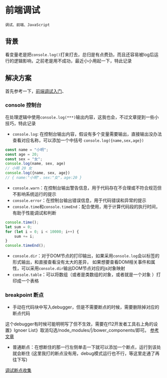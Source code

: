 # 前端调试

    调试、前端、JavaScript

## 背景

看变量老是把`console.log()`打来打去，总归是有点费劲，而且还容易被log后运行的逻辑影响，之前老是用不成功，最近小小用起一下，特此记录

## 解决方案

首先参考一下，[前端调试入门](https://blog.csdn.net/weixin_46232841/article/details/127111084)、

### console 控制台

在处理逻辑中使用`console.log(***)`输出内容，这我也会，不过文章提到一些小技巧，特此记录

* `console.log`:
  在控制台输出内容，假设有多个变量需要输出，直接输出没办法查看对应名称，可以添加一个中括号 `console.log({name,sex,age})`

```javascript
const name = "小明";
const age = 20;
const sex = "女";
console.log(name, sex, age)
// 小明 20 女
console.log({name, sex, age})
// { name:"小明"，sex:"女"，age:20 }
```

* `console.warn`：在控制台输出警告信息，用于代码存在不合理或不符合规范但不影响系统运行的提示
* `console.error`：在控制台输出错误信息，用于代码错误和异常的提示
* `console.time`和`console.timeEnd`：配合使用，用于计算代码段的执行时间，有助于性能调试和判断

```javascript
console.time();
let sum = 0;
for (let i = 0; i < 10000; i++) {
    sum += i;
}
console.timeEnd();
```

* `console.dir`：对于DOM节点的打印输出，如果采用`console.log`会以标签的形式输出，和直接查看没有太大的差异，
  如果想要查看DOM相关事件和属性，可以采用`console.dir`输出DOM节点对应的js对象映射
* `console.table`：可以将数组（或者是类数组的对象，或者就是一个对象 ）打印成一个表格

### breakpoint 断点

* 手动在代码块中写入debugger，但是不需要断点的时候，需要删除掉对应的断点代码

这个debugger有时候可能明明写了但不生效，需要在f12开发者工具右上角的设置》Ignoer List》取消勾选/node_modules/|/bower_components/即可。
[参考文章](https://blog.csdn.net/qq_45024094/article/details/134964140)

* 普通断点：在想断住的那一行左侧单击一下就可以添加一个断点，运行到该处就会断住
  (这里我打的断点没有用，debug模式运行也不行，等这里走通了再往下写)

[调试断点收集](https://www.imooc.com/m/wap/article/detail.html?aid=246860)

